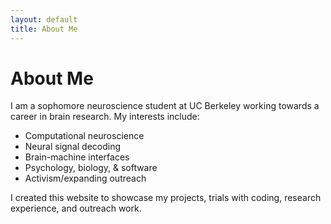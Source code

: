 ```yaml
---
layout: default
title: About Me
---
```


# About Me 
I am a sophomore neuroscience student at UC Berkeley working towards a career in brain research. My interests include:
- Computational neuroscience
- Neural signal decoding
- Brain-machine interfaces
- Psychology, biology, & software
- Activism/expanding outreach

I created this website to showcase my projects, trials with coding, research experience, and outreach work.
